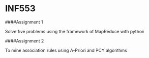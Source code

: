 # INF553

####Assignment 1

Solve five problems using the framework of MapReduce with python


####Assignment 2

To mine association rules using A-Priori and PCY algorithms